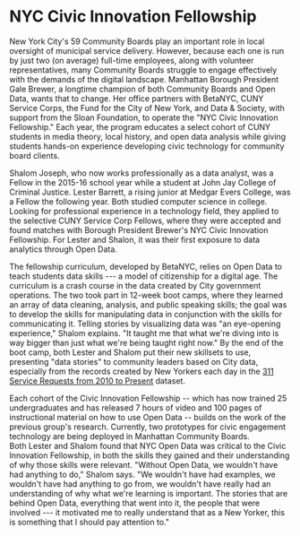 # NYC Civic Innovation Fellowship

New York City's 59 Community Boards play an important role in local oversight of municipal service delivery. However, because each one is run by just two (on average) full-time employees, along with volunteer representatives, many Community Boards struggle to engage effectively with the demands of the digital landscape. Manhattan Borough President Gale Brewer, a longtime champion of both Community Boards and Open Data, wants that to change. Her office partners with BetaNYC, CUNY Service Corps, the Fund for the City of New York, and Data & Society, with support from the Sloan Foundation, to operate the "NYC Civic Innovation Fellowship." Each year, the program educates a select cohort of CUNY students in media theory, local history, and open data analysis while giving students hands-on experience developing civic technology for community board clients.

Shalom Joseph, who now works professionally as a data analyst, was a Fellow in the 2015-16 school year while a student at John Jay College of Criminal Justice. Lester Barrett, a rising junior at Medgar Evers College, was a Fellow the following year. Both studied computer science in college. Looking for professional experience in a technology field, they applied to the selective CUNY Service Corp Fellows, where they were accepted and found matches with Borough President Brewer's NYC Civic Innovation Fellowship. For Lester and Shalon, it was their first exposure to data analytics through Open Data.

The fellowship curriculum, developed by BetaNYC, relies on Open Data to teach students data skills --- a model of citizenship for a digital age. The curriculum is a crash course in the data created by City government operations. The two took part in 12-week boot camps, where they learned an array of data cleaning, analysis, and public speaking skills; the goal was to develop the skills for manipulating data in conjunction with the skills for communicating it. Telling stories by visualizing data was "an eye-opening experience," Shalom explains. "It taught me that what we're diving into is way bigger than just what we're being taught right now." By the end of the boot camp, both Lester and Shalom put their new skillsets to use, presenting "data stories" to community leaders based on City data, especially from the records created by New Yorkers each day in the [311 Service Requests from 2010 to Present](https://nycopendata.socrata.com/Social-Services/311-Service-Requests-from-2010-to-Present/erm2-nwe9) dataset.

Each cohort of the Civic Innovation Fellowship -- which has now trained 25 undergraduates and has released 7 hours of video and 100 pages of instructional material on how to use Open Data -- builds on the work of the previous group's research. Currently, two prototypes for civic engagement technology are being deployed in Manhattan Community Boards.\
Both Lester and Shalom found that NYC Open Data was critical to the Civic Innovation Fellowship, in both the skills they gained and their understanding of why those skills were relevant. "Without Open Data, we wouldn't have had anything to do," Shalom says. "We wouldn't have had examples, we wouldn't have had anything to go from, we wouldn't have really had an understanding of why what we're learning is important. The stories that are behind Open Data, everything that went into it, the people that were involved --- it motivated me to really understand that as a New Yorker, this is something that I should pay attention to."

